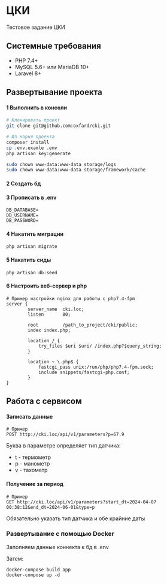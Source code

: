 # ЦКИ
Тестовое задание ЦКИ

## Системные требования
* PHP 7.4+
* MySQL 5.6+ или MariaDB 10+
* Laravel 8+

## Развертывание проекта
#### 1 Выполнить в консоли
```bash
# Клонировать проект
git clone git@github.com:oxfard/cki.git

# Из корня проекта
composer install
cp .env.examle .env
php artisan key:generate

sudo chown www-data:www-data storage/logs
sudo chown www-data:www-data storage/framework/cache
```
#### 2 Создать бд

#### 3 Прописать в .env

```
DB_DATABASE=
DB_USERNAME=
DB_PASSWORD=
```

#### 4 Накатить миграции
```
php artisan migrate
```

#### 5 Накатить сиды
```
php artisan db:seed
```

#### 6 Настроить  веб-сервер и php

```
# Пример настройки nginx для работы с php7.4-fpm
server {
        server_name  cki.loc;
        listen       80;

        root         /path_to_project/cki/public;
        index index.php;

        location / {
            try_files $uri $uri/ /index.php?$query_string;
        }

        location ~ \.php$ {
            fastcgi_pass unix:/run/php/php7.4-fpm.sock;
            include snippets/fastcgi-php.conf;
        }
}

```

## Работа с сервисом

#### Записать данные 
```
# Пример
POST http://cki.loc/api/v1/parameters?p=67.9
```
Буква в параметре определяет тип датчика:
* t - термометр
* p - манометр
* v - тахометр


#### Получение за период
```
# Пример
GET http://cki.loc/api/v1/parameters?start_dt=2024-04-07 00:38:12&end_dt=2024-06-01&type=p
```
Обязательно указать тип датчика и обе крайние даты

### Развертывание с помощью Docker
Заполняем данные коннекта к бд в .env

Затем:
```
docker-compose build app
docker-compose up -d
```
